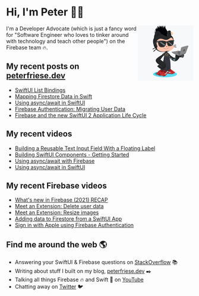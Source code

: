 # Hi, I'm Peter 👋🏼
<img align="right" width="150" height="150" src="https://github.com/peterfriese/peterfriese/blob/master/octopeter/peterfriese-octocat-with-computer.png?raw=true">

I'm a Developer Advocate (which is just a fancy word for "Software Engineer who loves to tinker around with technology and teach other people") on the Firebase team 🔥.

## My recent posts on [peterfriese.dev](https://peterfriese.dev/)
<!-- BLOG-POST-LIST:START -->
- [SwiftUI List Bindings](https://peterfriese.dev/swiftui-list-item-bindings-behind-the-scenes/)
- [Mapping Firestore Data in Swift](https://peterfriese.dev/firestore-codable-the-comprehensive-guide/)
- [Using async/await in SwiftUI](https://peterfriese.dev/async-await-in-swiftui/)
- [Firebase Authentication: Migrating User Data](https://peterfriese.dev/replicating-reminder-swiftui-firebase-part4/)
- [Firebase and the new SwiftUI 2 Application Life Cycle](https://peterfriese.dev/swiftui-new-app-lifecycle-firebase/)
<!-- BLOG-POST-LIST:END -->

## My recent videos
<!-- YOUTUBE-ALL:START -->
- [Building a Reusable Text Input Field With a Floating Label](https://www.youtube.com/watch?v=Sg0rfYL3utI)
- [Building SwiftUI Components - Getting Started](https://www.youtube.com/watch?v=UhDdtdeW63k)
- [Using async/await with Firebase](https://www.youtube.com/watch?v=sEKw2BMcQtQ)
- [Using async/await in SwiftUI](https://www.youtube.com/watch?v=K6UzzJOXYsA)
<!-- YOUTUBE-ALL:END -->

## My recent Firebase videos
<!-- YOUTUBE-FIREBASE:START -->
- [What's new in Firebase (2021) RECAP](https://www.youtube.com/watch?v=ONrGwKaYcfo)
- [Meet an Extension: Delete user data](https://www.youtube.com/watch?v=664ep0WOgo8)
- [Meet an Extension: Resize images](https://www.youtube.com/watch?v=SmJk3HC7K1M)
- [Adding data to Firestore from a SwiftUI App](https://www.youtube.com/watch?v=imTjGvSjBEw)
- [Sign in with Apple using Firebase Authentication](https://www.youtube.com/watch?v=BxQsdhglZtE)
<!-- YOUTUBE-FIREBASE:END -->


## Find me around the web 🌎

- Answering your SwiftUI & Firebase questions on [StackOverflow](https://stackoverflow.com/users/281221/peter-friese) 📚
- Writing about stuff I built on my blog, [peterfriese.dev](https://peterfriese.dev/) ✒️
- Talking all things Firebase 🔥 and Swift 🍏 on [YouTube](https://www.youtube.com/channel/UCUr1KzSE1ubrYhTVriuiNRQ)
- Chatting away on [Twitter](https://twitter.com/peterfriese) 🐦
